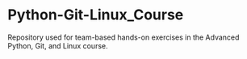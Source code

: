 # Python-Git-Linux_Course
Repository used for team-based hands-on exercises in the Advanced Python, Git, and Linux course.
